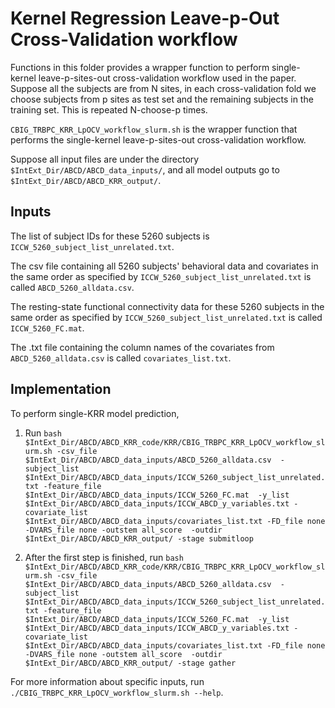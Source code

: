 # Kernel Regression Leave-p-Out Cross-Validation workflow

Functions in this folder provides a wrapper function to perform single-kernel leave-p-sites-out cross-validation workflow used in the paper. Suppose all the subjects are from N sites, in each cross-validation fold we choose subjects from p sites as test set and the remaining subjects in the training set. This is repeated N-choose-p times.

`CBIG_TRBPC_KRR_LpOCV_workflow_slurm.sh` is the wrapper function that performs the  single-kernel leave-p-sites-out cross-validation workflow.

Suppose all input files are under the directory `$IntExt_Dir/ABCD/ABCD_data_inputs/`, and all model outputs go to `$IntExt_Dir/ABCD/ABCD_KRR_output/`.

## Inputs

The list of subject IDs for these 5260 subjects is `ICCW_5260_subject_list_unrelated.txt`.

The csv file containing all 5260 subjects' behavioral data and covariates in the same order as specified by `ICCW_5260_subject_list_unrelated.txt` is called `ABCD_5260_alldata.csv`.

The resting-state functional connectivity data for these 5260 subjects in the same order as specified by `ICCW_5260_subject_list_unrelated.txt` is called `ICCW_5260_FC.mat`.

The .txt file containing the column names of the covariates from `ABCD_5260_alldata.csv` is called `covariates_list.txt`.

## Implementation
To perform single-KRR model prediction, 

1. Run `bash $IntExt_Dir/ABCD/ABCD_KRR_code/KRR/CBIG_TRBPC_KRR_LpOCV_workflow_slurm.sh -csv_file $IntExt_Dir/ABCD/ABCD_data_inputs/ABCD_5260_alldata.csv 
	-subject_list $IntExt_Dir/ABCD/ABCD_data_inputs/ICCW_5260_subject_list_unrelated.txt -feature_file $IntExt_Dir/ABCD/ABCD_data_inputs/ICCW_5260_FC.mat 
	-y_list $IntExt_Dir/ABCD/ABCD_data_inputs/ICCW_ABCD_y_variables.txt -covariate_list $IntExt_Dir/ABCD/ABCD_data_inputs/covariates_list.txt -FD_file none -DVARS_file none -outstem all_score 
	-outdir $IntExt_Dir/ABCD/ABCD_KRR_output/ -stage submitloop`

3. After the first step is finished, run `bash $IntExt_Dir/ABCD/ABCD_KRR_code/KRR/CBIG_TRBPC_KRR_LpOCV_workflow_slurm.sh -csv_file $IntExt_Dir/ABCD/ABCD_data_inputs/ABCD_5260_alldata.csv 
	-subject_list $IntExt_Dir/ABCD/ABCD_data_inputs/ICCW_5260_subject_list_unrelated.txt -feature_file $IntExt_Dir/ABCD/ABCD_data_inputs/ICCW_5260_FC.mat 
	-y_list $IntExt_Dir/ABCD/ABCD_data_inputs/ICCW_ABCD_y_variables.txt -covariate_list $IntExt_Dir/ABCD/ABCD_data_inputs/covariates_list.txt -FD_file none -DVARS_file none -outstem all_score 
	-outdir $IntExt_Dir/ABCD/ABCD_KRR_output/ -stage gather`

For more information about specific inputs, run `./CBIG_TRBPC_KRR_LpOCV_workflow_slurm.sh --help`.
